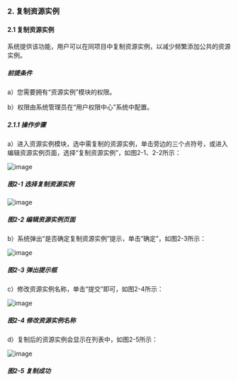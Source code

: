 ### 2. 复制资源实例

#### 2.1 复制资源实例

系统提供该功能，用户可以在同项目中复制资源实例，以减少频繁添加公共的资源实例。

##### 前提条件

a）您需要拥有“资源实例”模块的权限。

b）权限由系统管理员在“用户权限中心”系统中配置。

##### 2.1.1 操作步骤

a）进入资源实例模块，选中需复制的资源实例，单击旁边的三个点符号，或进入编辑资源实例页面，选择“复制资源实例”，如图2-1、2-2所示：

![image](https://user-images.githubusercontent.com/79617492/170463936-e6e45af1-1ac8-4051-bbb3-2ca85505f9eb.png)

##### 图2-1 选择复制资源实例

![image](https://user-images.githubusercontent.com/79617492/170463967-10744b5e-a50d-4bdc-ba76-606406d9c58d.png)

##### 图2-2 编辑资源实例页面

b）系统弹出“是否确定复制资源实例”提示，单击“确定”，如图2-3所示：

![image](https://user-images.githubusercontent.com/79617492/170463991-a54b07e2-2170-4553-8842-03dd86b49306.png)

##### 图2-3 弹出提示框

c）修改资源实例名称，单击“提交”即可，如图2-4所示：

![image](https://user-images.githubusercontent.com/79617492/170464012-9fd41ad8-6a53-440f-bea1-5b4bd2b9f809.png)

##### 图2-4 修改资源实例名称

d）复制后的资源实例会显示在列表中，如图2-5所示：

![image](https://user-images.githubusercontent.com/79617492/170464036-e42b3dec-93ed-4064-91a7-bf88425fd0ce.png)

##### 图2-5 复制成功
